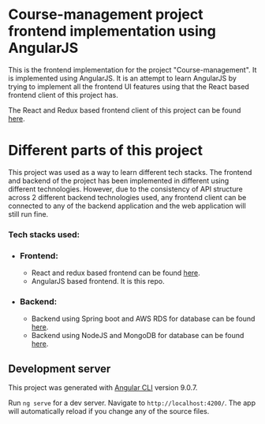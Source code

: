 # Course-management project frontend implementation using AngularJS

This is the frontend implementation for the project "Course-management". It is implemented 
using AngularJS. It is an attempt to learn AngularJS by trying to implement all
the frontend UI features using that the React based frontend client of this project has.

The React and Redux based frontend client of this project can be found [here]().

# Different parts of this project

This project was used as a way to learn different tech stacks. The frontend
and backend of the project has been implemented in different using different technologies.
However, due to the consistency of API structure across 2 different
 backend technologies used, any frontend client can be connected to any of the 
 backend application and the web application will still run fine.
 
### Tech stacks used:
* ### Frontend:
    * React and redux based frontend can be found [here]().
    * AngularJS based frontend. It is this repo.
* ### Backend:
    * Backend using Spring boot and AWS RDS for database can be found [here]().
    * Backend using NodeJS and MongoDB for database can be found [here]().

## Development server

This project was generated with [Angular CLI](https://github.com/angular/angular-cli) version 9.0.7.

Run `ng serve` for a dev server. Navigate to `http://localhost:4200/`. The app will automatically reload if you change any of the source files.
